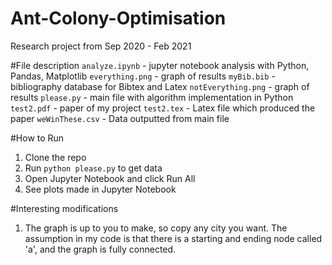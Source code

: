 # Ant-Colony-Optimisation
Research project from Sep 2020 - Feb 2021

#File description
`analyze.ipynb` - jupyter notebook analysis with Python, Pandas, Matplotlib
`everything.png` - graph of results
`myBib.bib` - bibliography database for Bibtex and Latex
`notEverything.png` - graph of results
`please.py` - main file with algorithm implementation in Python
`test2.pdf` - paper of my project
`test2.tex` - Latex file which produced the paper
`weWinThese.csv` - Data outputted from main file

#How to Run
1. Clone the repo
2. Run `python please.py` to get data
3. Open Jupyter Notebook and click Run All
4. See plots made in Jupyter Notebook

#Interesting modifications
1. The graph is up to you to make, so copy any city you want. The assumption in my code is that there is a starting and ending node called 'a', and the graph is fully connected.
